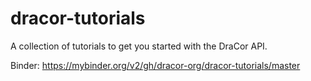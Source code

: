 # dracor-tutorials
A collection of tutorials to get you started with the DraCor API.

Binder: https://mybinder.org/v2/gh/dracor-org/dracor-tutorials/master
